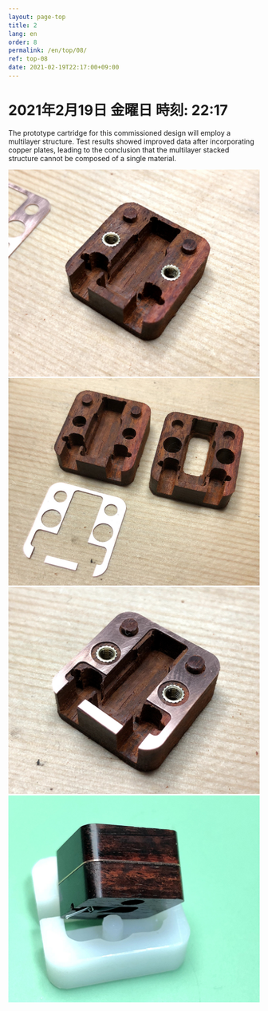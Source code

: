```yaml
---
layout: page-top
title: 2
lang: en
order: 8
permalink: /en/top/08/
ref: top-08
date: 2021-02-19T22:17:00+09:00
---
```



# 2021年2月19日   金曜日   時刻: 22:17



The prototype cartridge for this commissioned design will employ a multilayer structure. Test results showed improved data after incorporating copper plates, leading to the conclusion that the multilayer stacked structure cannot be composed of a single material.

![1](/assets/top/08/1.jpg)
![2](/assets/top/08/2.jpg)
![3](/assets/top/08/3.jpg)
![4](/assets/top/08/4.jpg)
